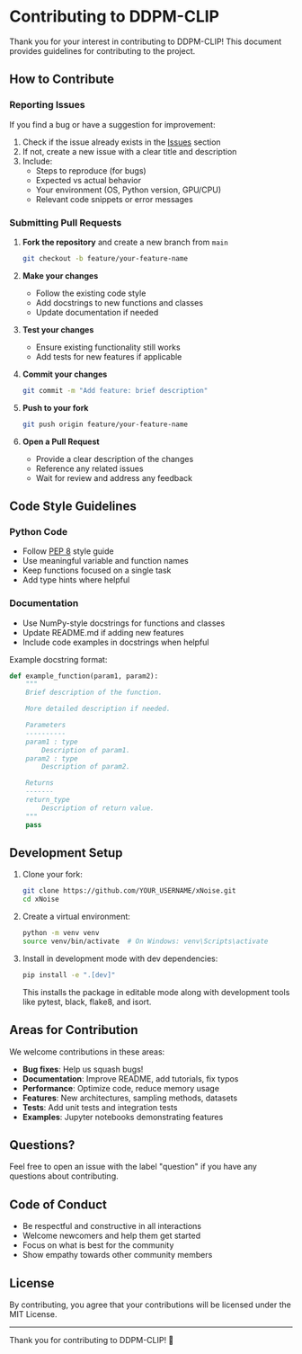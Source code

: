 # Contributing to DDPM-CLIP

Thank you for your interest in contributing to DDPM-CLIP! This document provides guidelines for contributing to the project.

## How to Contribute

### Reporting Issues

If you find a bug or have a suggestion for improvement:

1. Check if the issue already exists in the [Issues](https://github.com/SCiarella/xNoise/issues) section
2. If not, create a new issue with a clear title and description
3. Include:
   - Steps to reproduce (for bugs)
   - Expected vs actual behavior
   - Your environment (OS, Python version, GPU/CPU)
   - Relevant code snippets or error messages

### Submitting Pull Requests

1. **Fork the repository** and create a new branch from `main`
   ```bash
   git checkout -b feature/your-feature-name
   ```

2. **Make your changes**
   - Follow the existing code style
   - Add docstrings to new functions and classes
   - Update documentation if needed

3. **Test your changes**
   - Ensure existing functionality still works
   - Add tests for new features if applicable

4. **Commit your changes**
   ```bash
   git commit -m "Add feature: brief description"
   ```

5. **Push to your fork**
   ```bash
   git push origin feature/your-feature-name
   ```

6. **Open a Pull Request**
   - Provide a clear description of the changes
   - Reference any related issues
   - Wait for review and address any feedback

## Code Style Guidelines

### Python Code

- Follow [PEP 8](https://pep8.org/) style guide
- Use meaningful variable and function names
- Keep functions focused on a single task
- Add type hints where helpful

### Documentation

- Use NumPy-style docstrings for functions and classes
- Update README.md if adding new features
- Include code examples in docstrings when helpful

Example docstring format:
```python
def example_function(param1, param2):
    """
    Brief description of the function.

    More detailed description if needed.

    Parameters
    ----------
    param1 : type
        Description of param1.
    param2 : type
        Description of param2.

    Returns
    -------
    return_type
        Description of return value.
    """
    pass
```

## Development Setup

1. Clone your fork:
   ```bash
   git clone https://github.com/YOUR_USERNAME/xNoise.git
   cd xNoise
   ```

2. Create a virtual environment:
   ```bash
   python -m venv venv
   source venv/bin/activate  # On Windows: venv\Scripts\activate
   ```

3. Install in development mode with dev dependencies:
   ```bash
   pip install -e ".[dev]"
   ```

   This installs the package in editable mode along with development tools like pytest, black, flake8, and isort.

## Areas for Contribution

We welcome contributions in these areas:

- **Bug fixes**: Help us squash bugs!
- **Documentation**: Improve README, add tutorials, fix typos
- **Performance**: Optimize code, reduce memory usage
- **Features**: New architectures, sampling methods, datasets
- **Tests**: Add unit tests and integration tests
- **Examples**: Jupyter notebooks demonstrating features

## Questions?

Feel free to open an issue with the label "question" if you have any questions about contributing.

## Code of Conduct

- Be respectful and constructive in all interactions
- Welcome newcomers and help them get started
- Focus on what is best for the community
- Show empathy towards other community members

## License

By contributing, you agree that your contributions will be licensed under the MIT License.

---

Thank you for contributing to DDPM-CLIP! 🎉
